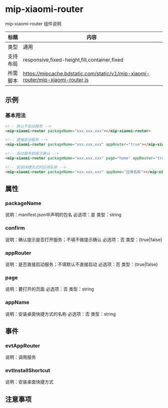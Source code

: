 # mip-xiaomi-router

mip-xiaomi-router 组件说明

标题|内容
----|----
类型|通用
支持布局|responsive,fixed-height,fill,container,fixed
所需脚本|https://mipcache.bdstatic.com/static/v1/mip-xiaomi-router/mip-xiaomi-router.js

## 示例

### 基本用法

```html
<!-- 默认不启动服务 -->
<mip-xiaomi-router packageName="xxx.xxx.xxx"></mip-xiaomi-router>
```

```html
<!-- 直接启动服务 -->
<mip-xiaomi-router packageName="xxx.xxx.xxx" appRouter="true"></mip-xiaomi-router>
```

```html
<!-- 启动服务前提示确认 -->
<mip-xiaomi-router packageName="xxx.xxx.xxx" page="home" appRouter="true" confirm="true"></mip-xiaomi-router>
```

```html
<!-- 安装快捷方式时应用名称 -->
<mip-xiaomi-router packageName="xxx.xxx.xxx" appName="应用名称"></mip-xiaomi-router>
```

## 属性

### packageName

说明：manifest.json中声明的包名
必选项：是
类型：string

### confirm

说明：确认提示是否打开服务；不填不做提示确认
必选项：否
类型：{true|false}

### appRouter

说明：是否直接启动服务；不填默认不直接启动
必选项：否
类型：{true|false}

### page

说明：要打开的页面
必选项：否
类型：string

### appName

说明：安装桌面快捷方式的名称
必选项：否
类型：string


## 事件

### evtAppRouter

说明：调用服务

### evtInstallShortcut

说明：安装桌面快捷方式


## 注意事项

